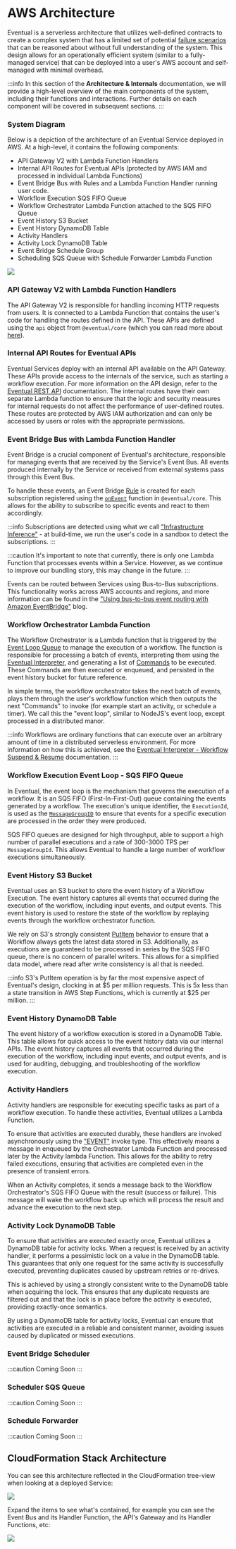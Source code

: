 ---
---

# AWS Architecture

Eventual is a serverless architecture that utilizes well-defined contracts to create a complex system that has a limited set of potential [failure scenarios](./3-failure-scenarios.md) that can be reasoned about without full understanding of the system. This design allows for an operationally efficient system (similar to a fully-managed service) that can be deployed into a user's AWS account and self-managed with minimal overhead.

:::info
In this section of the **Architecture & Internals** documentation, we will provide a high-level overview of the main components of the system, including their functions and interactions. Further details on each component will be covered in subsequent sections.
:::

### System Diagram

Below is a depiction of the architecture of an Eventual Service deployed in AWS. At a high-level, it contains the following components:

- API Gateway V2 with Lambda Function Handlers
- Internal API Routes for Eventual APIs (protected by AWS IAM and processed in individual Lambda Functions)
- Event Bridge Bus with Rules and a Lambda Function Handler running user code.
- Workflow Execution SQS FIFO Queue
- Workflow Orchestrator Lambda Function attached to the SQS FIFO Queue
- Event History S3 Bucket
- Event History DynamoDB Table
- Activity Handlers
- Activity Lock DynamoDB Table
- Event Bridge Schedule Group
- Scheduling SQS Queue with Schedule Forwarder Lambda Function

![](./0-high-level-architecture.png)

### API Gateway V2 with Lambda Function Handlers

The API Gateway V2 is responsible for handling incoming HTTP requests from users. It is connected to a Lambda Function that contains the user's code for handling the routes defined in the API. These APIs are defined using the `api` object from `@eventual/core` (which you can read more about [here](../reference/api.md)).

### Internal API Routes for Eventual APIs

Eventual Services deploy with an internal API available on the API Gateway. These APIs provide access to the internals of the service, such as starting a workflow execution. For more information on the API design, refer to the [Eventual REST API](./eventual-rest-api.md) documentation. The internal routes have their own separate Lambda function to ensure that the logic and security measures for internal requests do not affect the performance of user-defined routes. These routes are protected by AWS IAM authorization and can only be accessed by users or roles with the appropriate permissions.

### Event Bridge Bus with Lambda Function Handler

Event Bridge is a crucial component of Eventual's architecture, responsible for managing events that are received by the Service's Event Bus. All events produced internally by the Service or received from external systems pass through this Event Bus.

To handle these events, an Event Bridge [Rule](https://docs.aws.amazon.com/eventbridge/latest/userguide/eb-rules.html) is created for each subscription registered using the [`onEvent`](../reference/event.md#subscribe-to-an-event) function in `@eventual/core`. This allows for the ability to subscribe to specific events and react to them accordingly.

:::info
Subscriptions are detected using what we call ["Infrastructure Inference"](./infrastructure-inference.md) - at build-time, we run the user's code in a sandbox to detect the subscriptions.
:::

:::caution
It's important to note that currently, there is only one Lambda Function that processes events within a Service. However, as we continue to improve our bundling story, this may change in the future.
:::

Events can be routed between Services using Bus-to-Bus subscriptions. This functionality works across AWS accounts and regions, and more information can be found in the ["Using bus-to-bus event routing with Amazon EventBridge"](https://aws.amazon.com/blogs/compute/using-bus-to-bus-event-routing-with-amazon-eventbridge/) blog.

### Workflow Orchestrator Lambda Function

The Workflow Orchestrator is a Lambda function that is triggered by the [Event Loop Queue](#workflow-execution-event-loop---sqs-fifo-queue) to manage the execution of a workflow. The function is responsible for processing a batch of events, interpreting them using the [Eventual Interpreter](./1-interpreter.md), and generating a list of [Commands](./1-commands.md) to be executed. These Commands are then executed or enqueued, and persisted in the event history bucket for future reference.

In simple terms, the workflow orchestrator takes the next batch of events, plays them through the user's workflow function which then outputs the next "Commands" to invoke (for example start an activity, or schedule a timer). We call this the "event loop", similar to NodeJS's event loop, except processed in a distributed manor.

:::info
Workflows are ordinary functions that can execute over an arbitrary amount of time in a distributed serverless environment. For more information on how this is achieved, see the [Eventual Interpreter - Workflow Suspend & Resume](./1-interpreter.md#workflow-suspend--resume) documentation.
:::

### Workflow Execution Event Loop - SQS FIFO Queue

In Eventual, the event loop is the mechanism that governs the execution of a workflow. It is an SQS FIFO (First-In-First-Out) queue containing the events generated by a workflow. The execution's unique identifier, the `ExecutionId`, is used as the [`MessageGroupID`](https://docs.aws.amazon.com/AWSSimpleQueueService/latest/SQSDeveloperGuide/using-messagegroupid-property.html) to ensure that events for a specific execution are processed in the order they were produced.

SQS FIFO queues are designed for high throughput, able to support a high number of parallel executions and a rate of 300-3000 TPS per `MessageGroupId`. This allows Eventual to handle a large number of workflow executions simultaneously.

### Event History S3 Bucket

Eventual uses an S3 bucket to store the event history of a Workflow Execution. The event history captures all events that occurred during the execution of the workflow, including input events, and output events. This event history is used to restore the state of the workflow by replaying events through the workflow orchestrator function.

We rely on S3's strongly consistent [PutItem](https://docs.aws.amazon.com/AmazonS3/latest/API/API_PutObject.html) behavior to ensure that a Workflow always gets the latest data stored in S3. Additionally, as executions are guaranteed to be processed in series by the SQS FIFO queue, there is no concern of parallel writers. This allows for a simplified data model, where read after write consistency is all that is needed.

:::info
S3's PutItem operation is by far the most expensive aspect of Eventual's design, clocking in at $5 per million requests. This is 5x less than a state transition in AWS Step Functions, which is currently at $25 per million.
:::

### Event History DynamoDB Table

The event history of a workflow execution is stored in a DynamoDB Table. This table allows for quick access to the event history data via our internal APIs. The event history captures all events that occurred during the execution of the workflow, including input events, and output events, and is used for auditing, debugging, and troubleshooting of the workflow execution.

### Activity Handlers

Activity handlers are responsible for executing specific tasks as part of a workflow execution. To handle these activities, Eventual utilizes a Lambda Function.

To ensure that activities are executed durably, these handlers are invoked asynchronously using the ["EVENT"](https://docs.aws.amazon.com/lambda/latest/dg/invocation-async.html) invoke type. This effectively means a message in enqueued by the Orchestrator Lambda Function and processed later by the Activity lambda Function. This allows for the ability to retry failed executions, ensuring that activities are completed even in the presence of transient errors.

When an Activity completes, it sends a message back to the Workflow Orchestrator's SQS FIFO Queue with the result (success or failure). This message will wake the workflow back up which will process the result and advance the execution to the next step.

### Activity Lock DynamoDB Table

To ensure that activities are executed exactly once, Eventual utilizes a DynamoDB table for activity locks. When a request is received by an activity handler, it performs a pessimistic lock on a value in the DynamoDB table. This guarantees that only one request for the same activity is successfully executed, preventing duplicates caused by upstream retries or re-drives.

This is achieved by using a strongly consistent write to the DynamoDB table when acquiring the lock. This ensures that any duplicate requests are filtered out and that the lock is in place before the activity is executed, providing exactly-once semantics.

By using a DynamoDB table for activity locks, Eventual can ensure that activities are executed in a reliable and consistent manner, avoiding issues caused by duplicated or missed executions.

### Event Bridge Scheduler

:::caution Coming Soon
:::

### Scheduler SQS Queue

:::caution Coming Soon
:::

### Schedule Forwarder

:::caution Coming Soon
:::

## CloudFormation Stack Architecture

You can see this architecture reflected in the CloudFormation tree-view when looking at a deployed Service:

![](./0-high-level-cfn.png)

Expand the items to see what's contained, for example you can see the Event Bus and its Handler Function, the API's Gateway and its Handler Functions, etc:

![](./0-high-level-cfn-expanded.png)

